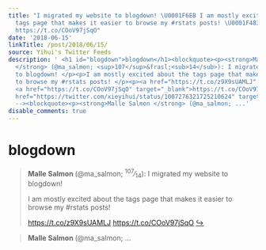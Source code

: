 ```yaml
---
title: "I migrated my website to blogdown! \U0001F6EB I am mostly excited about the
  tags page that makes it easier to browse my #rstats posts! \U0001F483 https://t.co/z9X9sUAMLJ
  https://t.co/COoV97jSqO"
date: '2018-06-15'
linkTitle: /post/2018/06/15/
source: Yihui's Twitter Feeds
description: ' <h1 id="blogdown">blogdown</h1><blockquote><p><strong>Malle Salmon
  </strong> (@ma_salmon; <sup>107</sup>&frasl;<sub>14</sub>): I migrated my website
  to blogdown! </p><p>I am mostly excited about the tags page that makes it easier
  to browse my #rstats posts! </p><p><a href="https://t.co/z9X9sUAMLJ" target="_blank">https://t.co/z9X9sUAMLJ</a>
  <a href="https://t.co/COoV97jSqO" target="_blank">https://t.co/COoV97jSqO</a> <a
  href="https://twitter.com/xieyihui/status/1007276321725210624" target="_blank">&#8618;</a></p></blockquote><!--
  --><blockquote><p><strong>Malle Salmon </strong> (@ma_salmon; ...'
disable_comments: true
---
```

 <h1 id="blogdown">blogdown</h1><blockquote><p><strong>Malle Salmon </strong> (@ma_salmon; <sup>107</sup>&frasl;<sub>14</sub>): I migrated my website to blogdown! </p><p>I am mostly excited about the tags page that makes it easier to browse my #rstats posts! </p><p><a href="https://t.co/z9X9sUAMLJ" target="_blank">https://t.co/z9X9sUAMLJ</a> <a href="https://t.co/COoV97jSqO" target="_blank">https://t.co/COoV97jSqO</a> <a href="https://twitter.com/xieyihui/status/1007276321725210624" target="_blank">&#8618;</a></p></blockquote><!-- --><blockquote><p><strong>Malle Salmon </strong> (@ma_salmon; ...